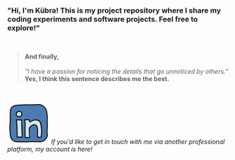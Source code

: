 ### "Hi, I'm Kübra! This is my project repository where I share my coding experiments and software projects. Feel free to explore!"

<br>

<div>

</div> 




>**And finally,**<br> 
<br>_"I have a passion for noticing the details that go unnoticed by others."_ 
<br>**Yes, I think this sentence describes me the best.**

 <br>

 <div> 

 [![LinkedIn](./images/iconlinkedin.svg)](https://www.linkedin.com/in/kubraaykol/)  *If you'd like to get in touch with me via another professional platform, my account is here!*  
